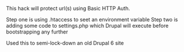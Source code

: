 This hack will protect url(s) using Basic HTTP Auth.

Step one is using .htaccess to seet an environment variable
Step two is adding some code to settings.php which Drupal will execute before bootstrapping any further

Used this to semi-lock-down an old Drupal 6 site
